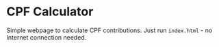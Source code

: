 # CPF Calculator

Simple webpage to calculate CPF contributions. Just run `index.html` - no Internet connection needed.
